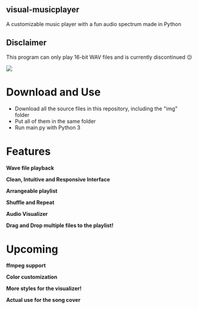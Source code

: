 ## visual-musicplayer

A customizable music player with a fun audio spectrum made in Python

## Disclaimer
This program can only play 16-bit WAV files and is currently discontinued 😔

<img src="https://i.imgur.com/FwwhzWp.gif"/>

# Download and Use
- Download all the source files in this repository, including the "img" folder
- Put all of them in the same folder
- Run main.py with Python 3

# Features

**Wave file playback**

**Clean, Intuitive and Responsive Interface**

**Arrangeable playlist**

**Shuffle and Repeat**

**Audio Visualizer**

**Drag and Drop multiple files to the playlist!**



# Upcoming

**ffmpeg support**

**Color customization**

**More styles for the visualizer!**

**Actual use for the song cover**
